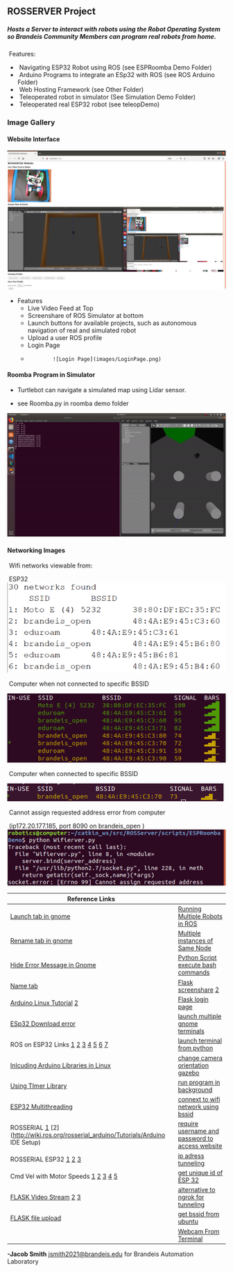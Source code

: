 ## ROSSERVER Project

#####  Hosts a Server to interact with robots using the Robot Operating System so Brandeis Community Members can program real robots from home.

​	Features:

- ​	Navigating ESP32 Robot using ROS                            (see ESPRoomba Demo Folder)
- ​	Arduino Programs to integrate an ESp32 with ROS (see ROS Arduino Folder)
- ​	Web Hosting Framework                                              (see Other Folder)
- ​	Teleoperated robot in simulator                                 (See Simulation Demo Folder)
- ​	Teleoperated real ESP32 robot                                   (see teleopDemo)

### Image Gallery

#### 	Website Interface
![Camera View Robot and Simulation](images/WebInterfaceView.png)

- Features
  - Live Video Feed at Top 
  - Screenshare of ROS Simulator at bottom
  - Launch buttons for available projects, such as autonomous navigation of real and simulated robot
  - Upload a user ROS profile
  - Login Page
  - 			![Login Page](images/LoginPage.png)

#### Roomba Program in Simulator

- Turtlebot can navigate a simulated map using Lidar sensor. 

- see Roomba.py in roomba demo folder


![Demonstration of my Roomba example](images/roombaDemo.gif)



#### Networking Images

​	Wifi networks viewable from:

​		ESP32
​			![Wifi networks viewable from ESP32](images/ESP32BSSID.png)

​		Computer when not connected to specific BSSID

![Wifi Networks Viewable from computer not connected to specific BSSID](images/ManyBSSID.png)

​		Computer when connected to specific BSSID

![Wifi networks viewable from computer when connected to specific BSSID](images/OnlyBSSID.png)

​	Cannot assign requested address error from computer

​								 (ip172.20.177.185, port 8090 on brandeis_open )
​			![Cannot Assign Requested Address error](images/cannotassign.png)		

| Reference Links                                              |                                                              |
| ------------------------------------------------------------ | ------------------------------------------------------------ |
| [Launch tab in gnome](https://unix.stackexchange.com/questions/158434/open-gnome-terminal-with-several-tabs-and-execute-a-few-commands-in-every-tab) | [Running Multiple Robots in ROS](https://answers.ros.org/question/41433/multiple-robots-simulation-and-navigation/) |
| [Rename tab in gnome](https://unix.stackexchange.com/questions/177572/how-to-rename-terminal-tab-title-in-gnome-terminal) | [Multiple instances of Same Node](https://answers.ros.org/question/160071/running-multiple-instances-of-same-node/) |
| [Hide Error Message in Gnome](https://stackoverflow.com/questions/15678796/suppress-shell-script-error-messages) | [Python Script execute bash commands](https://www.quora.com/How-do-I-write-a-Python-script-to-execute-bash-commands-Python-3-6) |
| [Name tab](https://unix.stackexchange.com/questions/24734/how-can-i-launch-gnome-terminal-with-unique-titles-for-multiple-tabs) | [Flask screenshare](https://github.com/nikhil-web/screenshare) [2](https://github.com/gvsurenderreddy/screenshare-2) |
| [Arduino Linux Tutorial](https://www.arduino.cc/en/guide/linux) [2](https://websiteforstudents.com/how-to-install-arduino-ide-on-ubuntu-18-04-16-04/) | [Flask login page](https://realpython.com/introduction-to-flask-part-2-creating-a-login-page/) |
| [ESp32 Download error](https://community.platformio.org/session/sso?return_path=%2Ft%2Fa-fatal-error-occurred-invalid-head-of-packet%2F10233%2F2) | [launch multiple gnome terminals](https://unix.stackexchange.com/questions/373186/open-gnome-terminal-window-and-execute-2-commands) |
| ROS on ESP32 Links [1](https://blog.hadabot.com/ros2-esp32-to-control-motor-driver-using-web-browser.html) [2](https://www.hackster.io/khasreto/run-rosserial-over-the-internet-with-esp32-0615f5) [3](https://github.com/ros-drivers/rosserial/tree/noetic-devel/rosserial_arduino/src/ros_lib) [4](https://github.com/ros-drivers/rosserial/pull/345) [5](http://wiki.ros.org/action/fullsearch/rosserial_arduino?action=fullsearch&context=180&value=linkto%3A"rosserial_arduino"') [6](https://medium.com/@e850506/ros-serial-with-esp-32-246248cb6bac) [7](https://www.birdbraintechnologies.com/roboticsathome/) | [launch terminal from python](https://unix.stackexchange.com/questions/373186/open-gnome-terminal-window-and-execute-2-commands) |
| [Inlcuding Arduino Libraries in Linux](https://forum.arduino.cc/index.php?topic=141190.0) | [change camera orientation gazebo](https://answers.gazebosim.org//question/408/is-there-a-way-to-modify-the-default-camera-position-in-the-world-file/) |
| [Using TImer Library](https://github.com/BrandeisMakerLab/Robotics_ZumoAutomation) | [run program in background](https://askubuntu.com/questions/106351/running-programs-in-the-background-from-terminal) |
| [ESP32 Multithreading](https://randomnerdtutorials.com/esp32-dual-core-arduino-ide/) | [connext to wifi network using bssid](https://forum.arduino.cc/index.php?topic=642938.0) |
| ROSSERIAL  [1](https://github.com/ros-drivers/rosserial) [2](http://wiki.ros.org/rosserial_arduino/Tutorials/Arduino IDE Setup) | [require username and password to access website](https://flask-basicauth.readthedocs.io/en/latest/) |
| ROSSERIAL ESP32 [1](https://github.com/sachin0x18/rosserial_esp32/tree/master/src/examples/echo) [2](https://www.hackster.io/khasreto/run-rosserial-over-the-internet-with-esp32-0615f5) [3](https://answers.ros.org/question/328467/sending-rostopic-form-esp32-through-husarnet/) | [ip adress tunneling](https://www.sitepoint.com/accessing-localhost-from-anywhere/) |
| Cmd Vel with Motor Speeds [1](https://github.com/UbiquityRobotics/ubiquity_motor/tree/kinetic-devel/src) [2](https://github.com/danielsnider/simple_drive/blob/master/drive_firmware/src/main.cpp) [3](https://github.com/ros-controls/ros_controllers/tree/melodic-devel) [4](https://github.com/merose/diff_drive) [5](https://answers.ros.org/question/209963/cmd_veltwist-transform-twist-message-into-left-and-right-motor-commands/) | [get unique id of ESP 32]( https://www.reddit.com/r/esp32/comments/fan3rj/unique_id/) |
| [FLASK Video Stream](https://github.com/ramonus/flask-video-stream) [2](https://github.com/ManivannanMurugavel/opencv-flask-livecam/blob/master/app.py) [3](https://github.com/log0/video_streaming_with_flask_example) | [alternative to ngrok for tunneling](https://github.com/mmatczuk/go-http-tunnel) |
| [FLASK file upload](https://github.com/thamizhchelvan/Python/blob/master/flask-file-upload/app.py) | [get bssid from ubuntu](https://askubuntu.com/questions/833905/how-can-i-connect-to-a-specific-bssid) |
|                                                              | [Webcam From Terminal](https://help.ubuntu.com/community/Webcam) |

**-Jacob Smith**  jsmith2021@brandeis.edu for Brandeis Automation Laboratory 